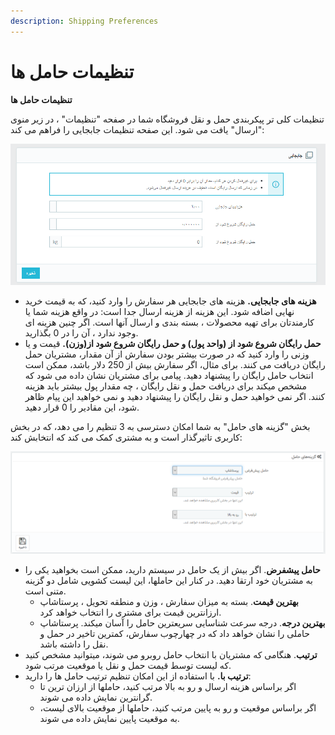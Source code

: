 ```yaml
---
description: Shipping Preferences
---
```


# تنظیمات حامل ها

**تنظیمات حامل ها**

&#x20;تنظیمات کلی تر پیکربندی حمل و نقل فروشگاه شما در صفحه "تنظیمات" ، در زیر منوی "ارسال" یافت می شود. این صفحه تنظیمات جابجایی را فراهم می کند:

![](<../../../../.gitbook/assets/0 (40).png>)

* **هزینه های جابجایی.** هزینه های جابجایی هر سفارش را وارد کنید، که به قیمت خرید نهایی اضافه شود. این هزینه از هزینه ارسال جدا است: در واقع هزینه شما یا کارمندتان برای تهیه محصولات ، بسته بندی و ارسال آنها است. اگر چنین هزینه ای وجود ندارد ، آن را در 0 بگذارید.
* **حمل رایگان شروع شود از (واحد پول) و حمل رایگان شروع شود از(وزن).** قیمت و یا وزنی را وارد کنید که در صورت بیشتر بودن سفارش از آن مقدار، مشتریان حمل رایگان دریافت می کنند. برای مثال، اگر سفارش بیش از 250 دلار باشد، ممکن است انتخاب حامل رایگان را پیشنهاد دهید. پیامی برای مشتریان نشان داده می شود که مشخص میکند برای دریافت حمل و نقل رایگان ، چه مقدار پول بیشتر باید هزینه کنند. اگر نمی خواهید حمل و نقل رایگان را پیشنهاد دهید و نمی خواهید این پیام ظاهر شود، این مقادیر را 0 قرار دهید.

بخش "گزینه های حامل" به شما امکان دسترسی به 3 تنظیم را می دهد، که در بخش کاربری تاثیرگذار است و به مشتری کمک می کند که انتخابش کند:

![](<../../../../.gitbook/assets/1 (28).png>)

* **حامل پیشفرض**. اگر بیش از یک حامل در سیستم دارید، ممکن است بخواهید یکی را به مشتریان خود ارتقا دهید. در کنار این حاملها، این لیست کشویی شامل دو گزینه متنی است.
  * **بهترین قیمت**. بسته به میزان سفارش ، وزن و منطقه تحویل ، پرستاشاپ ارزانترین قیمت برای مشتری را انتخاب خواهد کرد.
  * **بهترین درجه**. درجه سرعت شناسایی سریعترین حامل را آسان میکند. پرستاشاپ حاملی را نشان خواهد داد که در چهارچوب سفارش، کمترین تاخیر در حمل و نقل را داشته باشد.
* **ترتیب**. هنگامی که مشتریان با انتخاب حامل روبرو می شوند، میتوانید مشخص کنید که لیست توسط قیمت حمل و نقل یا موقعیت مرتب شود.
* **ترتیب با.** با استفاده از این امکان تنظیم ترتیب حامل ها را دارید:
  * اگر براساس هزینه ارسال و رو به بالا مرتب کنید، حاملها از ارزان ترین تا گرانترین نمایش داده می شوند.
  * اگر براساس موقعیت و رو به پایین مرتب کنید، حاملها از موقعیت بالای لیست، به موقعیت پایین نمایش داده می شوند.
